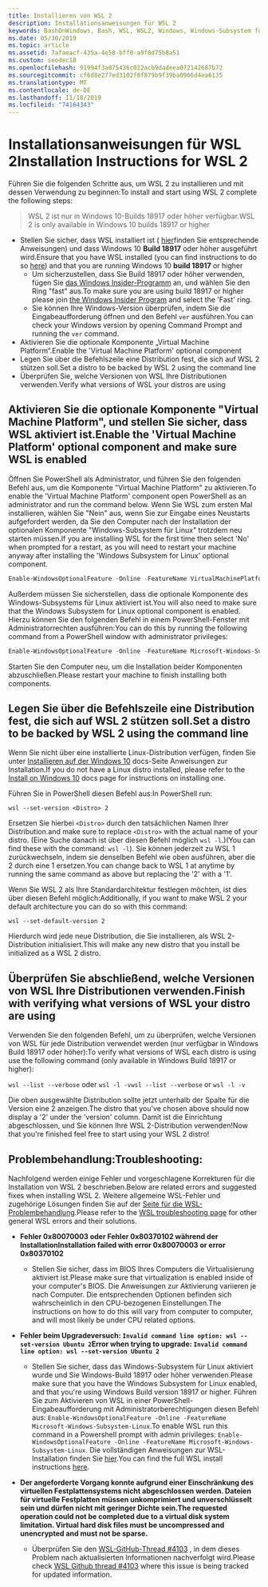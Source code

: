 ```yaml
---
title: Installieren von WSL 2
description: Installationsanweisungen für WSL 2
keywords: BashOnWindows, Bash, WSL, WSL2, Windows, Windows-Subsystem für Linux, Windows-Subsystem, Ubuntu, Debian, Suse, Windows 10, Installation, installieren
ms.date: 05/30/2019
ms.topic: article
ms.assetid: 7afaeacf-435a-4e58-bff0-a9f0d75b8a51
ms.custom: seodec18
ms.openlocfilehash: 91994f3a075436c022acb9dadeea072142687b72
ms.sourcegitcommit: cf6d8e277ed3102f8f879b9f39ba0966d4ea6135
ms.translationtype: MT
ms.contentlocale: de-DE
ms.lasthandoff: 11/18/2019
ms.locfileid: "74164343"
---
```

# <a name="installation-instructions-for-wsl-2"></a><span data-ttu-id="6bc78-104">Installationsanweisungen für WSL 2</span><span class="sxs-lookup"><span data-stu-id="6bc78-104">Installation Instructions for WSL 2</span></span>

<span data-ttu-id="6bc78-105">Führen Sie die folgenden Schritte aus, um WSL 2 zu installieren und mit dessen Verwendung zu beginnen:</span><span class="sxs-lookup"><span data-stu-id="6bc78-105">To install and start using WSL 2 complete the following steps:</span></span>

> <span data-ttu-id="6bc78-106">WSL 2 ist nur in Windows 10-Builds 18917 oder höher verfügbar.</span><span class="sxs-lookup"><span data-stu-id="6bc78-106">WSL 2 is only available in Windows 10 builds 18917 or higher</span></span>

- <span data-ttu-id="6bc78-107">Stellen Sie sicher, dass WSL installiert ist ( [hier](./install-win10.md)finden Sie entsprechende Anweisungen) und dass Windows 10 **Build 18917** oder höher ausgeführt wird.</span><span class="sxs-lookup"><span data-stu-id="6bc78-107">Ensure that you have WSL installed (you can find instructions to do so [here](./install-win10.md)) and that you are running Windows 10 **build 18917** or higher</span></span>
   - <span data-ttu-id="6bc78-108">Um sicherzustellen, dass Sie Build 18917 oder höher verwenden, fügen Sie [das Windows Insider-Programm](https://insider.windows.com/en-us/) an, und wählen Sie den Ring "fast" aus.</span><span class="sxs-lookup"><span data-stu-id="6bc78-108">To make sure you are using build 18917 or higher please join [the Windows Insider Program](https://insider.windows.com/en-us/) and select the 'Fast' ring.</span></span> 
   - <span data-ttu-id="6bc78-109">Sie können Ihre Windows-Version überprüfen, indem Sie die Eingabeaufforderung öffnen und den Befehl `ver` ausführen.</span><span class="sxs-lookup"><span data-stu-id="6bc78-109">You can check your Windows version by opening Command Prompt and running the `ver` command.</span></span>
- <span data-ttu-id="6bc78-110">Aktivieren Sie die optionale Komponente „Virtual Machine Platform“.</span><span class="sxs-lookup"><span data-stu-id="6bc78-110">Enable the 'Virtual Machine Platform' optional component</span></span>
- <span data-ttu-id="6bc78-111">Legen Sie über die Befehlszeile eine Distribution fest, die sich auf WSL 2 stützen soll.</span><span class="sxs-lookup"><span data-stu-id="6bc78-111">Set a distro to be backed by WSL 2 using the command line</span></span>
- <span data-ttu-id="6bc78-112">Überprüfen Sie, welche Versionen von WSL Ihre Distributionen verwenden.</span><span class="sxs-lookup"><span data-stu-id="6bc78-112">Verify what versions of WSL your distros are using</span></span>

## <a name="enable-the-virtual-machine-platform-optional-component-and-make-sure-wsl-is-enabled"></a><span data-ttu-id="6bc78-113">Aktivieren Sie die optionale Komponente "Virtual Machine Platform", und stellen Sie sicher, dass WSL aktiviert ist.</span><span class="sxs-lookup"><span data-stu-id="6bc78-113">Enable the 'Virtual Machine Platform' optional component and make sure WSL is enabled</span></span>

<span data-ttu-id="6bc78-114">Öffnen Sie PowerShell als Administrator, und führen Sie den folgenden Befehl aus, um die Komponente "Virtual Machine Platform" zu aktivieren.</span><span class="sxs-lookup"><span data-stu-id="6bc78-114">To enable the 'Virtual Machine Platform' component open PowerShell as an administrator and run the command below.</span></span> <span data-ttu-id="6bc78-115">Wenn Sie WSL zum ersten Mal installieren, wählen Sie "Nein" aus, wenn Sie zur Eingabe eines Neustarts aufgefordert werden, da Sie den Computer nach der Installation der optionalen Komponente "Windows-Subsystem für Linux" trotzdem neu starten müssen.</span><span class="sxs-lookup"><span data-stu-id="6bc78-115">If you are installing WSL for the first time then select 'No' when prompted for a restart, as you will need to restart your machine anyway after installing the 'Windows Subsystem for Linux' optional component.</span></span>

```powershell
Enable-WindowsOptionalFeature -Online -FeatureName VirtualMachinePlatform
```

<span data-ttu-id="6bc78-116">Außerdem müssen Sie sicherstellen, dass die optionale Komponente des Windows-Subsystems für Linux aktiviert ist.</span><span class="sxs-lookup"><span data-stu-id="6bc78-116">You will also need to make sure that the Windows Subsystem for Linux optional component is enabled.</span></span> <span data-ttu-id="6bc78-117">Hierzu können Sie den folgenden Befehl in einem PowerShell-Fenster mit Administratorrechten ausführen:</span><span class="sxs-lookup"><span data-stu-id="6bc78-117">You can do this by running the following command from a PowerShell window with administrator privileges:</span></span> 

```powershell
Enable-WindowsOptionalFeature -Online -FeatureName Microsoft-Windows-Subsystem-Linux
```

<span data-ttu-id="6bc78-118">Starten Sie den Computer neu, um die Installation beider Komponenten abzuschließen.</span><span class="sxs-lookup"><span data-stu-id="6bc78-118">Please restart your machine to finish installing both components.</span></span>


## <a name="set-a-distro-to-be-backed-by-wsl-2-using-the-command-line"></a><span data-ttu-id="6bc78-119">Legen Sie über die Befehlszeile eine Distribution fest, die sich auf WSL 2 stützen soll.</span><span class="sxs-lookup"><span data-stu-id="6bc78-119">Set a distro to be backed by WSL 2 using the command line</span></span>

<span data-ttu-id="6bc78-120">Wenn Sie nicht über eine installierte Linux-Distribution verfügen, finden Sie unter [Installieren auf der Windows 10](./install-win10.md#install-your-linux-distribution-of-choice) docs-Seite Anweisungen zur Installation.</span><span class="sxs-lookup"><span data-stu-id="6bc78-120">If you do not have a Linux distro installed, please refer to the [Install on Windows 10](./install-win10.md#install-your-linux-distribution-of-choice) docs page for instructions on installing one.</span></span> 

<span data-ttu-id="6bc78-121">Führen Sie in PowerShell diesen Befehl aus:</span><span class="sxs-lookup"><span data-stu-id="6bc78-121">In PowerShell run:</span></span>

`wsl --set-version <Distro> 2`

<span data-ttu-id="6bc78-122">Ersetzen Sie hierbei `<Distro>` durch den tatsächlichen Namen Ihrer Distribution.</span><span class="sxs-lookup"><span data-stu-id="6bc78-122">and make sure to replace `<Distro>` with the actual name of your distro.</span></span> <span data-ttu-id="6bc78-123">(Eine Suche danach ist über diesen Befehl möglich `wsl -l`.)</span><span class="sxs-lookup"><span data-stu-id="6bc78-123">(You can find these with the command: `wsl -l`).</span></span> <span data-ttu-id="6bc78-124">Sie können jederzeit zu WSL 1 zurückwechseln, indem sie denselben Befehl wie oben ausführen, aber die 2 durch eine 1 ersetzen.</span><span class="sxs-lookup"><span data-stu-id="6bc78-124">You can change back to WSL 1 at anytime by running the same command as above but replacing the '2' with a '1'.</span></span>

<span data-ttu-id="6bc78-125">Wenn Sie WSL 2 als Ihre Standardarchitektur festlegen möchten, ist dies über diesen Befehl möglich:</span><span class="sxs-lookup"><span data-stu-id="6bc78-125">Additionally, if you want to make WSL 2 your default architecture you can do so with this command:</span></span>

`wsl --set-default-version 2`

<span data-ttu-id="6bc78-126">Hierdurch wird jede neue Distribution, die Sie installieren, als WSL 2-Distribution initialisiert.</span><span class="sxs-lookup"><span data-stu-id="6bc78-126">This will make any new distro that you install be initialized as a WSL 2 distro.</span></span>

## <a name="finish-with-verifying-what-versions-of-wsl-your-distro-are-using"></a><span data-ttu-id="6bc78-127">Überprüfen Sie abschließend, welche Versionen von WSL Ihre Distributionen verwenden.</span><span class="sxs-lookup"><span data-stu-id="6bc78-127">Finish with verifying what versions of WSL your distro are using</span></span>

<span data-ttu-id="6bc78-128">Verwenden Sie den folgenden Befehl, um zu überprüfen, welche Versionen von WSL für jede Distribution verwendet werden (nur verfügbar in Windows Build 18917 oder höher):</span><span class="sxs-lookup"><span data-stu-id="6bc78-128">To verify what versions of WSL each distro is using use the following command (only available in Windows Build 18917 or higher):</span></span>

<span data-ttu-id="6bc78-129">`wsl --list --verbose` oder `wsl -l -v`</span><span class="sxs-lookup"><span data-stu-id="6bc78-129">`wsl --list --verbose` or `wsl -l -v`</span></span>

<span data-ttu-id="6bc78-130">Die oben ausgewählte Distribution sollte jetzt unterhalb der Spalte für die Version eine 2 anzeigen.</span><span class="sxs-lookup"><span data-stu-id="6bc78-130">The distro that you've chosen above should now display a '2' under the 'version' column.</span></span> <span data-ttu-id="6bc78-131">Damit ist die Einrichtung abgeschlossen, und Sie können Ihre WSL 2-Distribution verwenden!</span><span class="sxs-lookup"><span data-stu-id="6bc78-131">Now that you're finished feel free to start using your WSL 2 distro!</span></span> 

## <a name="troubleshooting"></a><span data-ttu-id="6bc78-132">Problembehandlung:</span><span class="sxs-lookup"><span data-stu-id="6bc78-132">Troubleshooting:</span></span> 

<span data-ttu-id="6bc78-133">Nachfolgend werden einige Fehler und vorgeschlagene Korrekturen für die Installation von WSL 2 beschrieben.</span><span class="sxs-lookup"><span data-stu-id="6bc78-133">Below are related errors and suggested fixes when installing WSL 2.</span></span> <span data-ttu-id="6bc78-134">Weitere allgemeine WSL-Fehler und zugehörige Lösungen finden Sie auf der [Seite für die WSL-Problembehandlung](troubleshooting.md).</span><span class="sxs-lookup"><span data-stu-id="6bc78-134">Please refer to the [WSL troubleshooting page](troubleshooting.md) for other general WSL errors and their solutions.</span></span>

* <span data-ttu-id="6bc78-135">**Fehler 0x80070003 oder Fehler 0x80370102 während der Installation**</span><span class="sxs-lookup"><span data-stu-id="6bc78-135">**Installation failed with error 0x80070003 or error 0x80370102**</span></span>
    * <span data-ttu-id="6bc78-136">Stellen Sie sicher, dass im BIOS Ihres Computers die Virtualisierung aktiviert ist.</span><span class="sxs-lookup"><span data-stu-id="6bc78-136">Please make sure that virtualization is enabled inside of your computer's BIOS.</span></span> <span data-ttu-id="6bc78-137">Die Anweisungen zur Aktivierung variieren je nach Computer. Die entsprechenden Optionen befinden sich wahrscheinlich in den CPU-bezogenen Einstellungen.</span><span class="sxs-lookup"><span data-stu-id="6bc78-137">The instructions on how to do this will vary from computer to computer, and will most likely be under CPU related options.</span></span>
   
* <span data-ttu-id="6bc78-138">**Fehler beim Upgradeversuch: `Invalid command line option: wsl --set-version Ubuntu 2`**</span><span class="sxs-lookup"><span data-stu-id="6bc78-138">**Error when trying to upgrade: `Invalid command line option: wsl --set-version Ubuntu 2`**</span></span>
    * <span data-ttu-id="6bc78-139">Stellen Sie sicher, dass das Windows-Subsystem für Linux aktiviert wurde und Sie Windows-Build 18917 oder höher verwenden.</span><span class="sxs-lookup"><span data-stu-id="6bc78-139">Please make sure that you have the Windows Subsystem for Linux enabled, and that you're using Windows Build version 18917 or higher.</span></span> <span data-ttu-id="6bc78-140">Führen Sie zum Aktivieren von WSL in einer PowerShell-Eingabeaufforderung mit Administratorberechtigungen diesen Befehl aus: `Enable-WindowsOptionalFeature -Online -FeatureName Microsoft-Windows-Subsystem-Linux`.</span><span class="sxs-lookup"><span data-stu-id="6bc78-140">To enable WSL run this command in a Powershell prompt with admin privileges: `Enable-WindowsOptionalFeature -Online -FeatureName Microsoft-Windows-Subsystem-Linux`.</span></span> <span data-ttu-id="6bc78-141">Die vollständigen Anweisungen zur WSL-Installation finden Sie [hier](./install-win10.md).</span><span class="sxs-lookup"><span data-stu-id="6bc78-141">You can find the full WSL install instructions [here](./install-win10.md).</span></span>

* <span data-ttu-id="6bc78-142">**Der angeforderte Vorgang konnte aufgrund einer Einschränkung des virtuellen Festplattensystems nicht abgeschlossen werden. Dateien für virtuelle Festplatten müssen unkomprimiert und unverschlüsselt sein und dürfen nicht mit geringer Dichte sein.**</span><span class="sxs-lookup"><span data-stu-id="6bc78-142">**The requested operation could not be completed due to a virtual disk system limitation. Virtual hard disk files must be uncompressed and unencrypted and must not be sparse.**</span></span>
    * <span data-ttu-id="6bc78-143">Überprüfen Sie den [WSL-GitHub-Thread #4103](https://github.com/microsoft/WSL/issues/4103) , in dem dieses Problem nach aktualisierten Informationen nachverfolgt wird.</span><span class="sxs-lookup"><span data-stu-id="6bc78-143">Please check [WSL Github thread #4103](https://github.com/microsoft/WSL/issues/4103) where this issue is being tracked for updated information.</span></span>